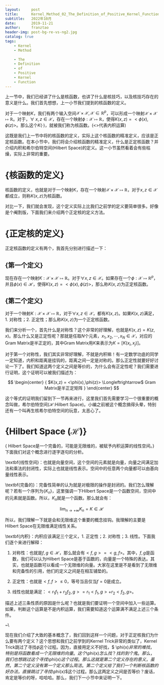 ```yaml
---
layout:     post
title:      Kernel_Method_02_The_Definition_of_Positive_Kernel_Function
subtitle:   2022年10月
date:       2019-11-21
author:     franztao
header-img: post-bg-re-vs-ng2.jpg
catalog: true
tags:
    - Kernel
    - Method
    
    - The
    - Definition
    - of
    - Positive
    - Kernel
    - Function
---
```


上一节中，我们已经讲了什么是核函数，也讲了什么是核技巧，以及核技巧存在的意义是什么。我们首先想想，上一小节我们提到的核函数的定义。

对于一个映射$K$，我们有两个输入空间$\mathcal{X}\times\mathcal{X},\mathcal{X}\in\mathbb{R}^p$，可以形成一个映射$\mathcal{X}\times \mathcal{X}\mapsto\mathbb{R}$。对于，$\forall\ x,z \in \mathcal{X}$，存在一个映射$\phi:\mathcal{X}\mapsto \mathbb{R}$，使得$K(x,z)=<\phi(x),\phi(z)>$。那么这个$K(\cdot)$，就被我们称为核函数。(<>代表内积运算)

这既是我们上一节中将的核函数的定义，实际上这个核函数的精准定义，应该是正定核函数。在本小节中，我们将会介绍核函数的精准定义，什么是正定核函数？并介绍内积和希尔伯特空间(Hilbert Space)的定义。这一小节虽然看着会有些枯燥，实际上非常的重要。

#  {核函数的定义}
核函数的定义，也就是对于一个映射$K$，存在一个映射$\mathcal{X}\times\mathcal{X}\mapsto \mathbb{R}$，对于$x,z\in \mathcal{X}$都成立，则称$K(x,z)$为核函数。

对比一下，我们就会发现，这个定义实际上比我们之前学的定义要简单很多。好像是个阉割版，下面我们来介绍两个正定核的定义方法。

#  {正定核的定义}
正定核函数的定义有两个，我首先分别进行描述一下：

##    {第一个定义}
现在存在一个映射$K:\mathcal{X}\times\mathcal{X}\mapsto\mathbb{R}$。对于$\forall x,z \in \mathcal{X}$。如果存在一个$\phi:\mathcal{X}\mapsto \mathbb{R}^p$，并且$\phi(x)\in\mathcal{H}$，使得$K(x,z) = <\phi(x),\phi(z)>$，那么称$K(x,z)$为正定核函数。

##    {第二个定义}
对于一个映射$K:\mathcal{X}\times\mathcal{X}\mapsto\mathbb{R}$，对于$\forall x,z\in \mathcal{X}$，都有$K(x,z)$。如果$K(x,z)$满足，1. 对称性；2. 正定性；那么称$K(x,z)$为一个正定核函数。

我们来分析一个，首先什么是对称性？这个非常的好理解，也就是$K(x,z)=K(z,x)$。那么什么又是正定性呢？那就是任取$N$个元素，$x_1,x_2,\cdots,x_N\in \mathcal{X}$，对应的Gram Matrix是半正定的，其中Gram Matrix用$K$来表示为$K=[K(x_i,x_j)]$。

对于第一个对称性，我们其实非常好理解，不就是内积嘛！有一定数学功底的同学一定知道，内积和距离是挂钩的，距离之间一定是对称的。那么正定性就要好好讨论一下了。我们知道这两个定义之间是等价的，为什么会有正定性呢？我们需要进行证明，这个证明可以被我们描述为：

$$
\begin{center}
    {
    $K(x,z) = <\phi(x),\phi(z)> \Longleftrightarrow$ Gram Matrix是半正定矩阵
    }
\end{center}
$$

这个等式的证明我们留到下一节再来进行，这里我们首先需要学习一个很重要的概念叫做，希尔伯特空间($\mathcal{H}$:Hilbert Space)。小编之前被这个概念搞得头晕，特别还有一个叫再生核希尔伯特空间的玩意，太恶心了。

#  {Hilbert Space ($\mathcal{H}$)}
{ Hilbert Space是一个完备的，可能是无限维的，被赋予内积运算的线性空间。}下面我们对这个概念进行逐字逐句的分析。

\textbf{线性空间}：也就是向量空间，这个空间的元素就是向量，向量之间满足加法和乘法的封闭性，实际上也就是线性表示。空间中的任意两个向量都可以由基向量线性表示。

\textbf{完备的}：完备性简单的认为就是对极限的操作是封闭的。我们怎么理解呢？若有一个序列为$\{K_n\}$，这里强调一下Hilbert Space是一个函数空间，空间中的元素就是函数。所以，$K_n$就是一个函数。那么就会有：

$$
\begin{equation}
    \lim_{n\longrightarrow +\infty} K_n = K \in \mathcal{H}
\end{equation}
$$

所以，我们理解一下就是会和无限维这个重要的概念挂钩。我理解的主要是Hilbert Space在无限维满足线性关系。

\textbf{内积}：内积应该满足三个定义，1. 正定性；2. 对称性；3. 线性。下面我们逐个来进行解释：

1. 对称性：也就是$f,g\in \mathcal{H}$，那么就会有$<f,g> = <g,f>$。其中，$f,g$是函数，我们可以认为Hilbert Space是基于函数的，向量是一个特殊的表达。其实，也就是函数可以看成一个无限维的向量。大家在这里是不是看到了无限维和完备性的引用，他们的定义之间是在相互铺垫的。

2. 正定性：也就是$<f,f> \leq 0$，等号当且仅当$f=0$是成立。

3. 线性也就是满足：$<r_1f_1+r_2f_2, g> = r_1<f_1,g>+r_2<f_2,g>$。

描述上述三条性质的原因是什么呢？也就是我们要证明一个空间中加入一些运算。如果，判断这个运算是不是内积运算，我们需要知道这个运算满不满足上述三个条件。

~\\

现在我们介绍了大致的基本概念了，我们回到这样一个问题，对于正定核我们为什么要有两个定义？这个思想和我们之前学到的Kernel Trick非常的类似了，Kernel Trick跳过了寻找$\phi$这个过程。因为，直接用定义不好找，$
\phi(x)$非常的难找，特别是将函数看成一个无限维的向量。这个$\phi(x)$怎么找？找的到个鬼。那么，我们也想跳过这个寻找$\phi(x)$这个过程。那么这就是第二个定义存在的意义，虽然，第二个定义没有第一个定义那么简洁。第二个定义给了我们一个判断核函数的好办法，直接跳过了寻找$\phi(x)$这个过程。那么这两定义之间是否等价？废话，肯定是等价的呀，哈哈哈。那么，我们下一小节中来证明一下。
